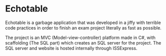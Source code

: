 # Echotable
Echotable is a garbage application that was developed in a jiffy with terrible code practices in order to finish an exam project literally as fast as possible. 

The project is an MVC (Model-view-controller) platform made in C#, with scaffolding (The SQL part) which creates an SQL server for the project.
The SQL server and website is hosted internally through ISSExpress. 
